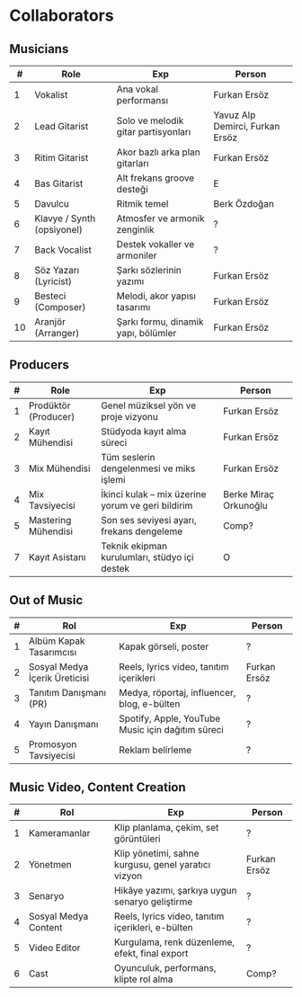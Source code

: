 # Collaborators

## Musicians
| #  | Role                          | Exp                                                       | Person |
|----|------------------------------|----------------------------------------------------------------|--------------|
| 1  | Vokalist                     | Ana vokal performansı                                           | Furkan Ersöz             |
| 2  | Lead Gitarist               | Solo ve melodik gitar partisyonları                             | Yavuz Alp Demirci, Furkan Ersöz             |
| 3  | Ritim Gitarist              | Akor bazlı arka plan gitarları                                  | Furkan Ersöz             |
| 4  | Bas Gitarist                | Alt frekans groove desteği                                      | E             |
| 5  | Davulcu                     | Ritmik temel                                                     | Berk Özdoğan             |
| 6  | Klavye / Synth (opsiyonel)  | Atmosfer ve armonik zenginlik                                   | ?             |
| 7  | Back Vocalist               | Destek vokaller ve armoniler                                    | ?             |
| 8  | Söz Yazarı (Lyricist)       | Şarkı sözlerinin yazımı                                         | Furkan Ersöz             |
| 9  | Besteci (Composer)          | Melodi, akor yapısı tasarımı                                    | Furkan Ersöz             |
| 10 | Aranjör (Arranger)          | Şarkı formu, dinamik yapı, bölümler                             | Furkan Ersöz             |

## Producers
| #  | Role                          | Exp                                                       | Person |
|----|------------------------------|----------------------------------------------------------------|--------------|
| 1  | Prodüktör (Producer)         | Genel müziksel yön ve proje vizyonu                             | Furkan Ersöz            |
| 2  | Kayıt Mühendisi              | Stüdyoda kayıt alma süreci                                      | Furkan Ersöz             |
| 3  | Mix Mühendisi                | Tüm seslerin dengelenmesi ve miks işlemi                        | Furkan Ersöz              |
| 4  | Mix Tavsiyecisi              | İkinci kulak – mix üzerine yorum ve geri bildirim               | Berke Miraç Orkunoğlu             |
| 5  | Mastering Mühendisi          | Son ses seviyesi ayarı, frekans dengeleme                       | Comp?             |
| 7  | Kayıt Asistanı               | Teknik ekipman kurulumları, stüdyo içi destek                   | O             |

## Out of Music
| #  | Rol                          | Exp                                                       | Person |
|----|------------------------------|----------------------------------------------------------------|--------------|
| 1  | Albüm Kapak Tasarımcısı      | Kapak görseli, poster                                     | ?             |
| 2  | Sosyal Medya İçerik Üreticisi| Reels, lyrics video, tanıtım içerikleri                         | Furkan Ersöz |
| 3  | Tanıtım Danışmanı (PR)       | Medya, röportaj, influencer, blog, e-bülten                     | ?             |
| 4  | Yayın Danışmanı              | Spotify, Apple, YouTube Music için dağıtım süreci               | ?             |
| 5  | Promosyon Tavsiyecisi        | Reklam belirleme                     | ?             |

## Music Video, Content Creation
| # | Rol                  | Exp                                                 | Person       |
| - | -------------------- | --------------------------------------------------- | ------------ |
| 1 | Kameramanlar         | Klip planlama, çekim, set görüntüleri               | ?            |
| 2 | Yönetmen             | Klip yönetimi, sahne kurgusu, genel yaratıcı vizyon | Furkan Ersöz |
| 3 | Senaryo              | Hikâye yazımı, şarkıya uygun senaryo geliştirme     | ?            |
| 4 | Sosyal Medya Content | Reels, lyrics video, tanıtım içerikleri, e-bülten   | ?            |
| 5 | Video Editor         | Kurgulama, renk düzenleme, efekt, final export      | ?            |
| 6 | Cast                 | Oyunculuk, performans, klipte rol alma              | Comp?        |

